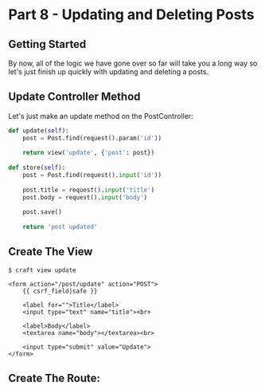 # Part 8 - Updating and Deleting Posts

## Getting Started

By now, all of the logic we have gone over so far will take you a long way so let's just finish up quickly with updating and deleting a posts.

## Update Controller Method

Let's just make an update method on the PostController:

```python
def update(self):
    post = Post.find(request().param('id'))
    
    return view('update', {'post': post})
    
def store(self):
    post = Post.find(request().input('id'))
    
    post.title = request().input('title')
    post.body = request().input('body')
    
    post.save()
    
    return 'post updated'
```

## Create The View

```text
$ craft view update
```

```markup
<form action="/post/update" action="POST">
    {{ csrf_field|safe }}

    <label for="">Title</label>
    <input type="text" name="title"><br>

    <label>Body</label>
    <textarea name="body"></textarea><br>

    <input type="submit" value="Update">
</form>
```

## Create The Route:




